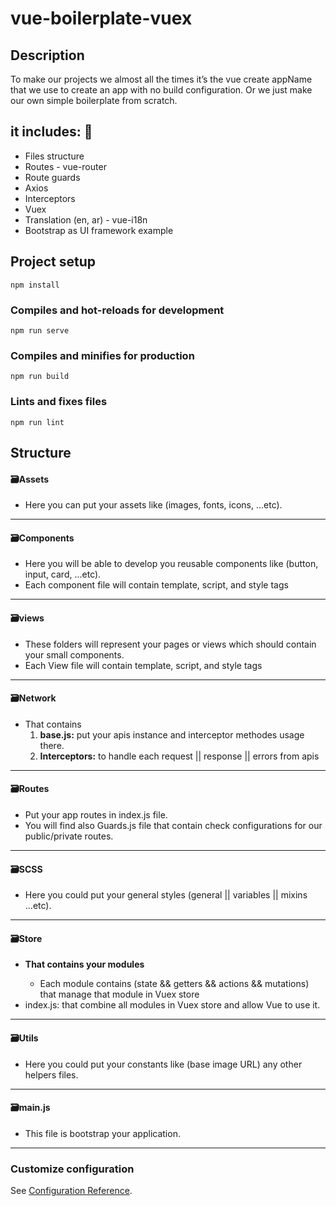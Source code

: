 # vue-boilerplate-vuex

<h2>Description</h2>
<p>To make our projects we almost all the times it’s the vue create appName that we use to create an app with no build configuration. Or we just make our own simple boilerplate from scratch.</p>

## it includes: 📝
<ul>
  <li>Files structure</li>
  <li>Routes - vue-router</li>
  <li>Route guards</li>
  <li>Axios</li>
  <li>Interceptors</li>
  <li>Vuex</li>
  <li>Translation (en, ar) - vue-i18n</li>
  <li>Bootstrap as UI framework example </li>
</ul>

## Project setup
```
npm install
```

### Compiles and hot-reloads for development
```
npm run serve
```

### Compiles and minifies for production
```
npm run build
```

### Lints and fixes files
```
npm run lint
```

<h2>Structure</h2>
<h4>🗃Assets</h4>
<ul>
  <li>Here you can put your assets like (images, fonts, icons, ...etc).</li>
</ul>
<hr>
<h4>🗃Components</h4>
<ul>
  <li>Here you will be able to develop you reusable components like (button, input, card, ...etc).</li>
  <li>Each component file will contain template, script, and style tags</li>
</ul>
<hr>
<h4>🗃views</h4>
<ul>
  <li>These folders will represent your pages or views which should contain your small components.</li>
  <li>Each View file will contain template, script, and style tags</li>
</ul>
<hr>
<h4>🗃Network</h4>
<ul>
  <li>That contains
    <ol>
      <li><strong>base.js:</strong> put your apis instance and interceptor methodes usage there.</li>
      <li><strong>Interceptors:</strong> to handle each request || response || errors from apis</li>
    </ol>
  </li>
</ul>
<hr>
<h4>🗃Routes</h4>
<ul>
  <li>Put your app routes in index.js file.</li>
  <li>You will find also Guards.js file that contain check configurations for our public/private routes.</li>
</ul>
<hr>
<h4>🗃SCSS</h4>
<ul>
  <li>Here you could put your general styles (general || variables || mixins ...etc).</li>
</ul>
<hr>
<h4>🗃Store</h4>
<ul>
  <li><strong>That contains your modules</strong></li>
    <ul>
      <li>Each module contains (state && getters && actions && mutations) that manage that module in Vuex store</li>
    </ul>
  <li>index.js: that combine all modules in Vuex store and allow Vue to use it.</li>
</ul>
<hr>
<h4>🗃Utils</h4>
<ul>
  <li>Here you could put your constants like (base image URL) any other helpers files.</li>
</ul>
<hr>
<h4>🗃main.js</h4>
<ul>
  <li>This file is bootstrap your application.</li>
</ul>
<hr>

### Customize configuration
See [Configuration Reference](https://cli.vuejs.org/config/).
